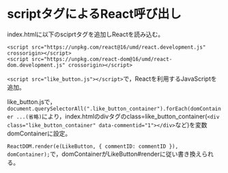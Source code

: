 # scriptタグによるReact呼び出し
index.htmlに以下のsciprtタグを追加しReactを読み込む。    
```
<script src="https://unpkg.com/react@16/umd/react.development.js" crossorigin></script>
<script src="https://unpkg.com/react-dom@16/umd/react-dom.development.js" crossorigin></script>
```

```<script src="like_button.js"></script>```で，Reactを利用するJavaScriptを追加。  

like_button.jsで，```document.querySelectorAll(".like_button_container").forEach(domContainer ...(省略)```により，index.htmlのdivタグのclass=like_button_container(```<div class="like_button_container" data-commentid="1"></div>```など)を変数domContainerに設定。  

```ReactDOM.render(e(LikeButton, { commentID: commentID }), domContainer);```で，domContainerがLikeButton#renderに従い書き換えられる。  
